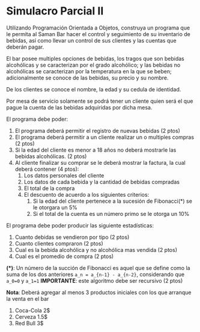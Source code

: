 
# Simulacro Parcial II

Utilizando Programación Orientada a Objetos, construya un programa que le permita al Saman Bar hacer el control y seguimiento de su inventario de bebidas, así como llevar un control de sus clientes y las cuentas que deberán pagar.

El bar posee multiples opciones de bebidas, los tragos que son bebidas alcohólicas y se caracterizan por el grado alcohólico; y las bebidas no alcohólicas se caracterizan por la temperatura en la que se beben; adicionalmente se conoce de las bebidas, su precio y su nombre.

De los clientes se conoce el nombre, la edad y su cedula de identidad.

Por mesa de servicio solamente se podrá tener un cliente quien será el que pague la cuenta de las bebidas adquiridas por dicha mesa.

El programa debe poder:

1. El programa deberá permitir el registro de nuevas bebidas (2 ptos)
2. El programa deberá permitir a un cliente realizar un o multiples compras (2 ptos)
3. Si la edad del cliente es menor a 18 años no deberá mostrarle las bebidas alcohólicas. (2 ptos)
4. Al cliente finalizar su comprar se le deberá mostrar la factura, la cual deberá contener (4 ptos):
   1. Los datos personales del cliente
   2. Los datos de cada bebida y la cantidad de bebidas compradas
   3. El total de la compra
   4. El descuento de acuerdo a los siguientes criterios:
      1. Si la edad del cliente pertenece a la sucesión de Fibonacci(\*) se le otorgara un 5%
      2. Si el total de la cuenta es un número primo se le otorga un 10%

El programa debe poder producir las siguiente estadísticas:

1. Cuanto debidas se vendieron por tipo (2 ptos)
2. Cuanto clientes compraron (2 ptos)
3. Cual es la bebida alcohólica y no alcohólica mas vendida (2 ptos)
4. Cual es el promedio de compra (2 ptos)

**(\*)**: Un número de la succión de Fibonacci es aquel que se define como la suma de los dos anteriores `a_n = a_{n-1} - a_{n-2}`, considerando que `a_0=0` y `a_1=1` **IMPORTANTE**: este algoritmo debe ser recursivo (2 ptos)

**Nota**: Deberá agregar al menos 3 productos iniciales con los que arranque la venta en el bar

1. Coca-Cola 2$
2. Cerveza 1.5$
3. Red Bull 3$
